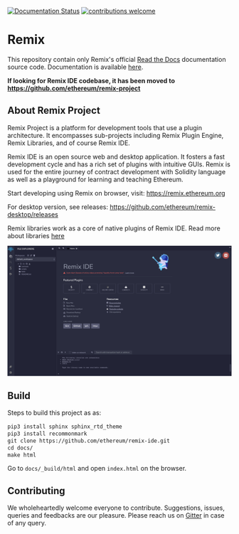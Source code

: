 [![Documentation Status](https://readthedocs.org/projects/docs/badge/?version=latest)](https://remix-ide.readthedocs.io/en/latest/index.html)
[![contributions welcome](https://img.shields.io/badge/contributions-welcome-brightgreen.svg?style=flat)](https://github.com/ethereum/remix-ide)

# Remix

This repository contain only Remix's official [Read the Docs](https://readthedocs.org/) documentation source code. Documentation is available [here](https://remix-ide.readthedocs.io/en/latest/).

**If looking for Remix IDE codebase, it has been moved to https://github.com/ethereum/remix-project**

## About Remix Project

Remix Project is a platform for development tools that use a plugin architecture. It encompasses sub-projects including Remix Plugin Engine, Remix Libraries, and of course Remix IDE.

Remix IDE is an open source web and desktop application. It fosters a fast development cycle and has a rich set of plugins with intuitive GUIs. Remix is used for the entire journey of contract development with Solidity language as well as a playground for learning and teaching Ethereum.

Start developing using Remix on browser, visit: https://remix.ethereum.org

For desktop version, see releases: https://github.com/ethereum/remix-desktop/releases

Remix libraries work as a core of native plugins of Remix IDE. Read more about libraries [here](https://github.com/ethereum/remix-project/blob/master/libs/README.md)

![Remix screenshot](remix_screenshot.png)

## Build

Steps to build this project as as:
```
pip3 install sphinx sphinx_rtd_theme
pip3 install recommonmark
git clone https://github.com/ethereum/remix-ide.git
cd docs/
make html
```

Go to `docs/_build/html` and open `index.html` on the browser.

## Contributing

We wholeheartedly welcome everyone to contribute. Suggestions, issues, queries and feedbacks are our pleasure. Please reach us on [Gitter](https://gitter.im/ethereum/remix) in case of any query.


